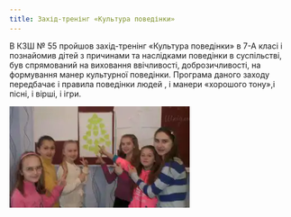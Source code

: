 ```yaml
---
title: Захід-тренінг «Культура поведінки»
---
```


В КЗШ № 55 пройшов захід-тренінг «Культура поведінки» в 7-А класі і познайомив дітей з причинами та наслідками поведінки в суспільстві, був спрямований на виховання ввічливості, доброзичливості, на формування манер культурної поведінки. Програма даного заходу передбачає і правила поведінки людей , і манери «хорошого тону»,і пісні, і вірші, і ігри.

![](1.webp)
